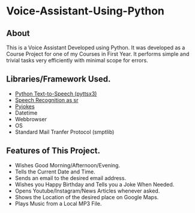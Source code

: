 # Voice-Assistant-Using-Python

## About 

This is a Voice Assistant Developed using Python. It was developed as a Course Project for one of my Courses in First Year. It performs simple and trivial tasks very efficiently with minimal scope for errors.

## Libraries/Framework Used.

- <a href="https://pypi.org/project/pyttsx3/">Python Text-to-Speech (pyttsx3)</a>
- <a href="https://pypi.org/project/SpeechRecognition/">Speech Recognition as sr</a>
- <a href="https://pypi.org/project/pyjokes/">Pyjokes</a>
- Datetime
- Webbrowser
- OS
- Standard Mail Tranfer Protocol (smptlib)

## Features of This Project.

- Wishes Good Morning/Afternoon/Evening.
- Tells the Current Date and Time.
- Sends an email to the desired email address.
- Wishes you Happy Birthday and Tells you a Joke When Needed.
- Opens Youtube/Instagram/News Articles whenever asked.
- Shows the Location of the desired place on Google Maps.
- Plays Music from a Local MP3 File.

